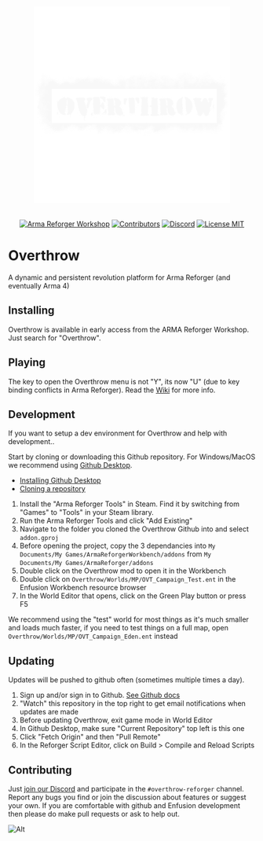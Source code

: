 <div align="center">
<picture>  
  <img alt="Everon Life" width="400" src="https://github.com/ArmaOverthrow/Overthrow.Arma4/blob/main/UI/Textures/logo_overthrow.png?raw=true">
</picture>
<br/><br/>

[![Arma Reforger Workshop](https://img.shields.io/badge/Workshop-59B657D731E2A11D-blue?style=flat-square)](https://reforger.armaplatform.com/workshop/59B657D731E2A11D)
[![Contributors](https://img.shields.io/github/contributors/ArmaOverthrow/Overthrow.Arma4)](https://github.com/ArmaOverthrow/Overthrow.Arma4/graphs/contributors)
[![Discord](https://img.shields.io/discord/241062829963214848?label=discord)](https://discord.gg/j6CvmFfZ95)
[![License MIT](https://img.shields.io/badge/License-MIT-green)](https://opensource.org/licenses/MIT)
</div>

# Overthrow
A dynamic and persistent revolution platform for Arma Reforger (and eventually Arma 4)

## Installing
Overthrow is available in early access from the ARMA Reforger Workshop. Just search for "Overthrow".

## Playing
The key to open the Overthrow menu is not "Y", its now "U" (due to key binding conflicts in Arma Reforger). Read the [Wiki](https://github.com/ArmaOverthrow/Overthrow.Arma4/wiki) for more info.

## Development
If you want to setup a dev environment for Overthrow and help with development..

Start by cloning or downloading this Github repository. For Windows/MacOS we recommend using [Github Desktop](https://desktop.github.com/). 
 - [Installing Github Desktop](https://docs.github.com/en/desktop/installing-and-configuring-github-desktop/installing-and-authenticating-to-github-desktop/installing-github-desktop)
 - [Cloning a repository](https://docs.github.com/en/repositories/creating-and-managing-repositories/cloning-a-repository)
1. Install the "Arma Reforger Tools" in Steam. Find it by switching from "Games" to "Tools" in your Steam library.
1. Run the Arma Reforger Tools and click "Add Existing"
1. Navigate to the folder you cloned the Overthrow Github into and select `addon.gproj`
1. Before opening the project, copy the 3 dependancies into `My Documents/My Games/ArmaReforgerWorkbench/addons` from `My Documents/My Games/ArmaReforger/addons`
1. Double click on the Overthrow mod to open it in the Workbench
1. Double click on `Overthrow/Worlds/MP/OVT_Campaign_Test.ent` in the Enfusion Workbench resource browser
1. In the World Editor that opens, click on the Green Play button or press F5

We recommend using the "test" world for most things as it's much smaller and loads much faster, if you need to test things on a full map, open `Overthrow/Worlds/MP/OVT_Campaign_Eden.ent` instead

## Updating
Updates will be pushed to github often (sometimes multiple times a day). 

1. Sign up and/or sign in to Github. [See Github docs](https://docs.github.com/en/get-started/onboarding/getting-started-with-your-github-account)
1. "Watch" this repository in the top right to get email notifications when updates are made
1. Before updating Overthrow, exit game mode in World Editor
1. In Github Desktop, make sure "Current Repository" top left is this one
1. Click "Fetch Origin" and then "Pull Remote"
1. In the Reforger Script Editor, click on Build > Compile and Reload Scripts

## Contributing
Just [join our Discord](https://discord.gg/j6CvmFfZ95) and participate in the `#overthrow-reforger` channel. Report any bugs you find or join the discussion about features or suggest your own. If you are comfortable with github and Enfusion development then please do make pull requests or ask to help out.

![Alt](https://repobeats.axiom.co/api/embed/49520d34e4c6206b4d0f149dd4b6c2fec786d606.svg "Repobeats analytics image")
